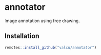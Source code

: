# annotator
Image annotation using free drawing.



Installation
------------

``` r
remotes::install_github("valcu/annotator")
```